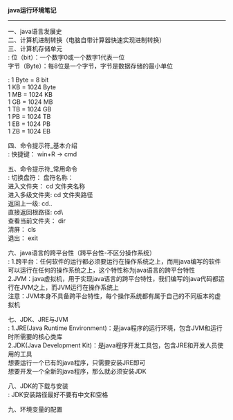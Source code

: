 **java运行环境笔记**  


----------


一、java语言发展史  
二、计算机进制转换（电脑自带计算器快速实现进制转换）  
三、计算机存储单元  
:    位（bit）：一个数字0或一个数字1代表一位  
字节（Byte）：每8位是一个字节，字节是数据存储的最小单位  

:    1 Byte = 8 bit  
1 KB = 1024 Byte  
1 MB = 1024 KB  
1 GB = 1024 MB  
1 TB = 1024 GB  
1 PB = 1024 TB  
1 EB = 1024 PB  
1 ZB = 1024 EB  
    
四、命令提示符_基本介绍  
:    快捷键：    win+R -> cmd  

五、命令提示符_常用命令  
:    切换盘符：       盘符名称：  
进入文件夹：     cd 文件夹名称  
进入多级文件夹:  cd 文件夹路径  
返回上一级:      cd..  
直接返回根路径:  cd\  
查看当前文件夹： dir  
清屏：          cls  
退出：          exit  

六、java语言的跨平台性（跨平台性-不区分操作系统）  
:    1.跨平台：任何软件的运行都必须要运行在操作系统之上，而用java编写的软件可以运行在任何的操作系统之上，这个特性称为java语言的跨平台特性  
    2.JVM：java虚拟机，用于实现java语言的跨平台特性，我们编写的java代码都运行在JVM之上，而JVM运行在操作系统上  
    注意：JVM本身不具备跨平台特性，每个操作系统都有属于自己的不同版本的虚拟机  
    
七、JDK、JRE与JVM  
:    1.JRE(Java Runtime Environment)：是java程序的运行环境，包含JVM和运行时所需要的核心类库  
2.JDK(Java Development Kit)：是java程序开发工具包，包含JRE和开发人员使用的工具  
想要运行一个已有的java程序，只需要安装JRE即可  
想要开发一个全新的java程序，那么就必须安装JDK  
    
八、JDK的下载与安装  
:    JDK安装路径最好不要有中文和空格  

九、环境变量的配置
    

    


